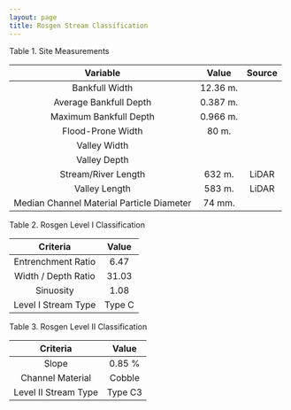 ```yaml
---
layout: page
title: Rosgen Stream Classification
---
```



Table 1. Site Measurements

| Variable | Value | Source |
| :-: | :-: | :-: |
| Bankfull Width | 12.36 m. | |
| Average Bankfull Depth | 0.387 m. | |
| Maximum Bankfull Depth | 0.966 m. | |
| Flood-Prone Width | 80 m. | |
| Valley Width | | |
| Valley Depth | | |
| Stream/River Length | 632 m. | LiDAR |
| Valley Length | 583 m. | LiDAR |
| Median Channel Material Particle Diameter | 74 mm. | |


Table 2. Rosgen Level I Classification

| Criteria | Value |
| :-: | :-: |
| Entrenchment Ratio | 6.47 |
| Width / Depth Ratio | 31.03 |
| Sinuosity | 1.08 |
| Level I Stream Type | Type C |


Table 3. Rosgen Level II Classification

| Criteria | Value |
| :-: | :-: |
| Slope | 0.85 % |
| Channel Material | Cobble |
| Level II Stream Type | Type C3 |
